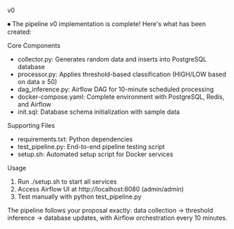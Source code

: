 v0

⏺ The pipeline v0 implementation is complete! Here's what has been created:

  Core Components

  - collector.py: Generates random data and inserts into PostgreSQL database
  - processor.py: Applies threshold-based classification (HIGH/LOW based on data ≥ 50)
  - dag_inference.py: Airflow DAG for 10-minute scheduled processing
  - docker-compose.yaml: Complete environment with PostgreSQL, Redis, and Airflow
  - init.sql: Database schema initialization with sample data

  Supporting Files

  - requirements.txt: Python dependencies
  - test_pipeline.py: End-to-end pipeline testing script
  - setup.sh: Automated setup script for Docker services

  Usage

  1. Run ./setup.sh to start all services
  2. Access Airflow UI at http://localhost:8080 (admin/admin)
  3. Test manually with python test_pipeline.py

  The pipeline follows your proposal exactly: data collection → threshold inference → database updates, with Airflow orchestration every 10 minutes.